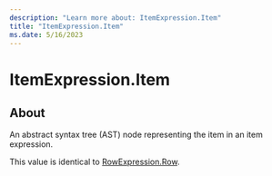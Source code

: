 ```yaml
---
description: "Learn more about: ItemExpression.Item"
title: "ItemExpression.Item"
ms.date: 5/16/2023
---
```

# ItemExpression.Item

## About

An abstract syntax tree (AST) node representing the item in an item expression.

This value is identical to [RowExpression.Row](rowexpression-row.md).
